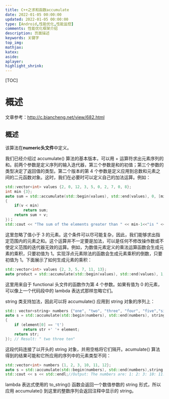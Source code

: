 ```yaml
---
title: C++之求和函数accumulate
date: 2022-01-05 00:00:00
updated: 2022-01-05 00:00:00
type: [Android,性能优化,性能监控]
comments: 性能优化框架介绍
description: 页面描述
keywords: 关键字
top_img:
mathjax:
katex:
aside:
aplayer:
highlight_shrink:
---
```


[TOC]

# 概述

文章参考：http://c.biancheng.net/view/682.html

## 概述

 该算法在**numeric头文件**中定义。

我们已经介绍过 accumulate() 算法的基本版本，可以用 + 运算符求出元素序列的和。前两个参数是定义序列的输入迭代器，第三个参数是和的初值；第三个参数的类型决定了返回值的类型。第二个版本的第 4 个参数是定义应用到总数和元素之间的二元函数对象。这时，我们在必要时可以定义自己的加法运算。例如：

```c++
std::vector<int> values {2, 0, 12, 3, 5, 0, 2, 7, 0, 8};
int min {3};
auto sum = std::accumulate(std::begin(values), std::end(values), 0, [min] (int sum, int v)
{
    if(v < min)
        return sum;
    return sum + v;
})；
std::cout << "The sum of the elements greater than " << min-1<<"is " << sum << std::endl;  // 35
```

这里忽略了值小于 3 的元素。这个条件可以尽可能复杂，因此，我们能够求出指定范围内的元素之和。这个运算并不一定要是加法，可以是任何不修改操作数或不使定义范围的迭代器无效的运算。例如，为数值元素定义的乘法运算函数会生成元素的乘积，只要初值为 1。实现浮点元素除法的函数会生成元素乘积的倒数，只要初值为 1。下面展示了如何生成元素的乘积：

```c++
std::vector<int> values {2, 3, 5, 7, 11, 13};
auto product = std::accumulate(std::begin(values), std::end(values), 1, std::multiplies<int>()); // 30030
```

这里用来自于 functional 头文件的函数作为第 4 个参数。如果有值为 0 的元素，可以像上一个代码段中的 lambda 表达式那样忽略它们。

string 类支持加法，因此可以将 accumulate() 应用到 string 对象的序列上：

```c++
std:: vector<string> numbers {"one", "two", "three", "four", "five","six", "seven"，"eight", "nine"，"ten"};
auto s = std::accumulate(std::begin(numbers), std::end(numbers), string{},[](strings str, string& element)
{
    if (element[0] == 't')
        return str +' '+ element;
    return str;
}); // Result: " two three ten"
```

这段代码连接了以开头的 string 对象，并用空格将它们隔开。acumulate() 算法得到的结果可能和它所应用的序列中的元素类型不同：

```c++
std::vector<int> numbers {1, 2, 3, 10, 11, 12};
auto s = std::accumulate(std::begin(numbers), std::end(numbers),string {"The numbers are"},[](strings str, int n){ return str + " : " + std::to_string(n);});
std::cout << s << std::endl;//Output: The numbers are: 1: 2: 3: 10: 11: 12
```

lambda 表达式使用的 to_string() 函数会返回一个数值参数的 string 形式，所以应用 accumulate() 到这里的整数序列会返回注释中显示的 string。